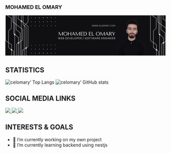 ### MOHAMED EL OMARY

![hero picture](assets/github_banner.png)
## STATISTICS
![celomary’ Top Langs](https://github-readme-stats.vercel.app/api/top-langs/?username=celomary&theme=dark)
![celomary’ GitHub stats](https://github-readme-stats.vercel.app/api?username=celomary&theme=dark&show_icons=true&count_private=true)

## SOCIAL MEDIA LINKS
<span align="left">
  <a href="https://www.linkedin.com/in/mohamed-el-omary-638386119/">
    <img src="https://img.shields.io/badge/LinkedIn-0077B5?style=for-the-badge&logo=linkedin&logoColor=white" />
  </a>
  <a href="mailto:pro@elomary.com">
    <img src="https://img.shields.io/badge/MAIL-000?style=for-the-badge&logo=Mail.Ru&logoColor=white" />
  </a>
  <a href="https://www.instagram.com/coderzilla/">
    <img src="https://img.shields.io/badge/Instagram-E4405F?style=for-the-badge&logo=instagram&logoColor=white" />
  </a>
</span>

## INTERESTS & GOALS
- 🔭 I’m currently working on my own project
- 🌱 I’m currently learning backend using nestjs
